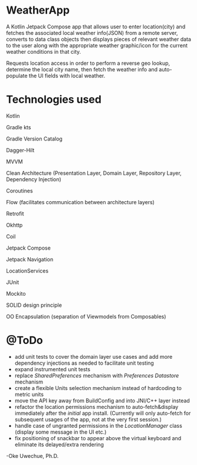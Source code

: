 # WeatherApp
A Kotlin Jetpack Compose app that allows user to enter location(city) and fetches the associated local weather info(JSON) from a remote
server, converts to data class objects then displays pieces of relevant weather data to the user along with the appropriate weather graphic/icon for the
current weather conditions in that city.

Requests location access in order to perform a reverse geo lookup, determine the local city name, then fetch the weather info and
auto-populate the UI fields with local weather.

# Technologies used
Kotlin

Gradle kts

Gradle Version Catalog

Dagger-Hilt

MVVM

Clean Architecture (Presentation Layer, Domain Layer, Repository Layer, Dependency Injection)

Coroutines

Flow (facilitates communication between architecture layers)

Retrofit

Okhttp

Coil

Jetpack Compose

Jetpack Navigation

LocationServices

JUnit

Mockito

SOLID design principle

OO Encapsulation (separation of Viewmodels from Composables)


# @ToDo
- add unit tests to cover the domain layer use cases and add more dependency injections as needed to facilitate unit testing
- expand instrumented unit tests 
- replace *SharedPreferences* mechanism with *Preferences Datastore* mechanism
- create a flexible Units selection mechanism instead of hardcoding to metric units
- move the API key away from BuildConfig and into JNI/C++ layer instead
- refactor the location permissions mechanism to auto-fetch&display immediately after the *initial* app install. (Currently will only auto-fetch for subsequent usages of the app, not at the very first session.)
- handle case of ungranted permissions in the *LocationManager* class (display some message in the UI etc.)
- fix positioning of snackbar to appear above the virtual keyboard and eliminate its delayed/extra rendering


-Oke Uwechue, Ph.D.
